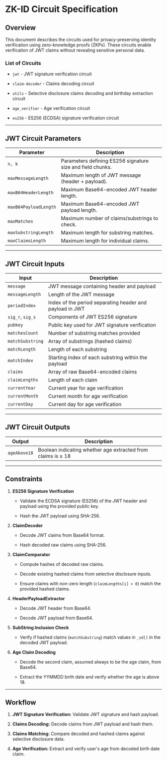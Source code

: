 # ZK-ID Circuit Specification

## Overview

This document describes the circuits used for privacy-preserving identity verification using zero-knowledge proofs (ZKPs). These circuits enable verification of JWT claims without revealing sensitive personal data.

### List of Circuits

- `jwt` - JWT signature verification circuit

- `claim-decoder` - Claims decoding circuit

- `utils` - Selective disclosure claims decoding and birthday extraction circuit

- `age_verifier` - Age verification circuit

- `es256` - ES256 (ECDSA) signature verification circuit

---

## JWT Circuit Parameters

| Parameter             | Description                                                |
| --------------------- | ---------------------------------------------------------- |
| `n, k`                | Parameters defining ES256 signature size and field chunks. |
| `maxMessageLength`    | Maximum length of JWT message (header + payload).          |
| `maxB64HeaderLength`  | Maximum Base64-encoded JWT header length.                  |
| `maxB64PayloadLength` | Maximum Base64-encoded JWT payload length.                 |
| `maxMatches`          | Maximum number of claims/substrings to check.              |
| `maxSubstringLength`  | Maximum length for substring matches.                      |
| `maxClaimsLength`     | Maximum length for individual claims.                      |

---

## JWT Circuit Inputs

| Input            | Description                                              |
| ---------------- | -------------------------------------------------------- |
| `message`        | JWT message containing header and payload                |
| `messageLength`  | Length of the JWT message                                |
| `periodIndex`    | Index of the period separating header and payload in JWT |
| `sig_r`, `sig_s` | Components of JWT ES256 signature                        |
| `pubkey`         | Public key used for JWT signature verification           |
| `matchesCount`   | Number of substring matches provided                     |
| `matchSubstring` | Array of substrings (hashed claims)                      |
| `matchLength`    | Length of each substring                                 |
| `matchIndex`     | Starting index of each substring within the payload      |
| `claims`         | Array of raw Base64-encoded claims                       |
| `claimLengths`   | Length of each claim                                     |
| `currentYear`    | Current year for age verification                        |
| `currentMonth`   | Current month for age verification                       |
| `currentDay`     | Current day for age verification                         |

---

## JWT Circuit Outputs

| Output       | Description                                                  |
| ------------ | ------------------------------------------------------------ |
| `ageAbove18` | Boolean indicating whether age extracted from claims is ≥ 18 |

---

## Constraints

1.  **ES256 Signature Verification**

    - Validate the ECDSA signature (ES256) of the JWT header and payload using the provided public key.

    - Hash the JWT payload using SHA-256.

2.  **ClaimDecoder**

    - Decode JWT claims from Base64 format.

    - Hash decoded raw claims using SHA-256.

3.  **ClaimComparator**

    - Compute hashes of decoded raw claims.

    - Decode existing hashed claims from selective disclosure inputs.

    - Ensure claims with non-zero length (`claimLengths[i] > 0`) match the provided hashed claims.

4.  **HeaderPayloadExtractor**

    - Decode JWT header from Base64.

    - Decode JWT payload from Base64.

5.  **SubString Inclusion Check**

    - Verify if hashed claims (`matchSubstring`) match values in `_sd[]` in the decoded JWT payload.

6.  **Age Claim Decoding**

    - Decode the second claim, assumed always to be the age claim, from Base64.

    - Extract the YYMMDD birth date and verify whether the age is above 18.

---

## Workflow

1.  **JWT Signature Verification:** Validate JWT signature and hash payload.

2.  **Claims Decoding:** Decode claims from JWT payload and hash them.

3.  **Claims Matching:** Compare decoded and hashed claims against selective disclosure data.

4.  **Age Verification:** Extract and verify user's age from decoded birth date claim.

